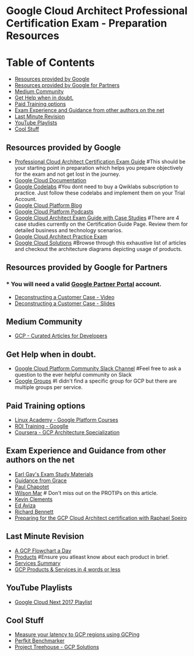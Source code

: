 # Google Cloud Architect Professional Certification Exam - Preparation Resources

Table of Contents
=================
* [Resources provided by Google](#resources-provided-by-google)
* [Resources provided by Google for Partners](#resources-provided-by-google-for-partners)
* [Medium Community](#medium-community)
* [Get Help when in doubt.](#get-help-when-in-doubt)
* [Paid Training options](#paid-training-options)
* [Exam Experience and Guidance from other authors on the net](#exam-experience-and-guidance-from-other-authors-on-the-net)
* [Last Minute Revision](#last-minute-revision)
* [YouTube Playlists](#youtube-playlists)
* [Cool Stuff](#cool-stuff)

## Resources provided by Google
- [Professional Cloud Architect Certification Exam Guide](https://cloud.google.com/certification/guides/cloud-architect/#certificate-exam-guide) #This should be your starting point in preparation which helps you prepare objectively for the exam and not get lost in the journey. 
- [Google Cloud Documentation](https://cloud.google.com/docs/)
- [Google Codelabs](https://codelabs.developers.google.com/?cat=Cloud) #You dont need to buy a Qwiklabs subscription to practice. Just follow these codelabs and implement them on your Trial Account.
- [Google Cloud Platform Blog](https://cloudplatform.googleblog.com/)
- [Google Cloud Platform Podcasts](https://www.gcppodcast.com/)
- [Google Cloud Architect Exam Guide with Case Studies](https://cloud.google.com/certification/guides/cloud-architect/) #There are 4 case studies currently on the Certification Guide Page. Review them for detailed business and technology scenarios.
- [Google Cloud Architect Practice Exam](https://cloud.google.com/certification/practice-exam/cloud-architect)
- [Google Cloud Solutions](https://cloud.google.com/solutions) #Browse through this exhaustive list of articles and checkout the architecture diagrams depicting usage of products.


## Resources provided by Google for Partners
### * You will need a valid [Google Partner Portal](https://connect.googleforwork.com/login.jspa?) account.
- [Deconstructing a Customer Case - Video](https://www.cloudconnect.goog/docs/DOC-21438)
- [Deconstructing a Customer Case - Slides](https://www.cloudconnect.goog/docs/DOC-21470)


## Medium Community
- [GCP - Curated Articles for Developers](https://medium.com/google-cloud)


## Get Help when in doubt.
- [Google Cloud Platform Community Slack Channel](https://googlecloud-community.slack.com/messages) #Feel free to ask a question to the ever helpful community on Slack
- [Google Groups](https://groups.google.com) #I didn't find a specific group for GCP but there are multiple groups per service.

## Paid Training options
- [Linux Academy - Google Platform Courses](https://linuxacademy.com/cp/library/catalog/view/GoogleCloudPlatformCourses)
- [ROI Training - Googlle ](http://www.roitraining.com/services/google-cloud-platform-training/)
- [Coursera - GCP Architecture Specialization](https://www.coursera.org/specializations/gcp-architecture)


## Exam Experience and Guidance from other authors on the net
- [Earl Gay's Exam Study Materials](https://medium.com/@earlg3/google-cloud-architect-exam-study-materials-5ab327b62bc8)
- [Guidance from Grace](https://medium.com/@grapesfrog/so-youre-going-to-take-the-gcp-cloud-architect-s-certification-1ce8504c029e)
- [Paul Chapotet](https://blog.chapotet.com/2017/08/20/google-cloud-architect-professional-certified/)
- [Wilson Mar](https://wilsonmar.github.io/gcp/) # Don't miss out on the PROTIPs on this article.
- [Kevin Clements](https://www.linkedin.com/pulse/taking-google-certified-professional-cloud-exam-kevin-clements/)
- [Ed Aviza](https://www.linkedin.com/pulse/you-certifiable-ed-aviza/)
- [Richard Bennett](https://www.cloudreach.com/blog/google-certified-professional-cloud-architect-exam/)
- [Preparing for the GCP Cloud Architect certification with Raphael Soeiro](https://www.youtube.com/watch?v=kM8h_IZWYjA)


## Last Minute Revision
- [A GCP Flowchart a Day](https://medium.com/google-cloud/a-gcp-flowchart-a-day-2d57cc109401)
- [Products](https://cloud.google.com/products/) #Ensure you atleast know about each product in brief. 
- [Services Summary](https://cloud.google.com/terms/services)
- [GCP Products & Services in 4 words or less](https://github.com/agasthik/GoogleCloudArchitectProfessional/blob/master/GCP-Products-Cheat-Sheet.md)


## YouTube Playlists
- [Google Cloud Next 2017 Playlist](https://www.youtube.com/playlist?list=PLIivdWyY5sqI8RuUibiH8sMb1ExIw0lAR)


## Cool Stuff
- [Measure your latency to GCP regions using GCPing](www.gcping.com)
- [Perfkit Benchmarker](http://googlecloudplatform.github.io/PerfKitBenchmarker/)
- [Project Treehouse - GCP Solutions](http://gcp.solutions/)
